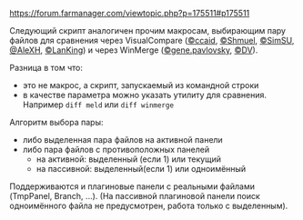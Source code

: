 https://forum.farmanager.com/viewtopic.php?p=175511#p175511

Следующий скрипт аналогичен прочим макросам, выбирающим пару файлов для сравнения
через VisualCompare ([©ccaid], [©Shmuel], [©SimSU], [@AleXH], [©LanKing])
и через WinMerge ([©gene.pavlovsky], [©DV]).

Разница в том что:
* это не макрос, а скрипт, запускаемый из командной строки
* в качестве параметра можно указать утилиту для сравнения. Например `diff meld` или `diff winmerge`

Алгоритм выбора пары:
- либо выделенная пара файлов на активной панели
- либо пара файлов с противоположных панелей
  + на активной: выделенный (если 1) или текущий
  + на пассивной: выделенный(если 1) или одноимённый

Поддерживаются и плагиновые панели с реальными файлами (TmpPanel, Branch, ...).
(На пассивной плагиновой панели поиск одноимённого файла не предусмотрен, работа только с выделенным).

[©ccaid]: https://forum.farmanager.com/viewtopic.php?f=15&t=10560
[©Shmuel]: https://github.com/shmuz/LuaFAR-2M/blob/main/Macros/scripts/Shell/visual_compare.lua
[©SimSU]: https://forum.farmanager.com/viewtopic.php?t=7075
[@AleXH]: https://forum.farmanager.com/viewtopic.php?t=12089
[©LanKing]: https://forum.farmanager.com/viewtopic.php?t=9221

[©gene.pavlovsky]: https://forum.farmanager.com/viewtopic.php?f=35&t=9769
[©DV]: https://forum.farmanager.com/viewtopic.php?f=15&t=10861
